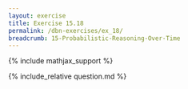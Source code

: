 ```yaml
---
layout: exercise
title: Exercise 15.18
permalink: /dbn-exercises/ex_18/
breadcrumb: 15-Probabilistic-Reasoning-Over-Time
---
```


{% include mathjax_support %}

<div><i class="arrow-up loader" data-chapter="dbn-exercises" data-exercise="ex_18" data-rating="0"></i></div>
{% include_relative question.md %}
